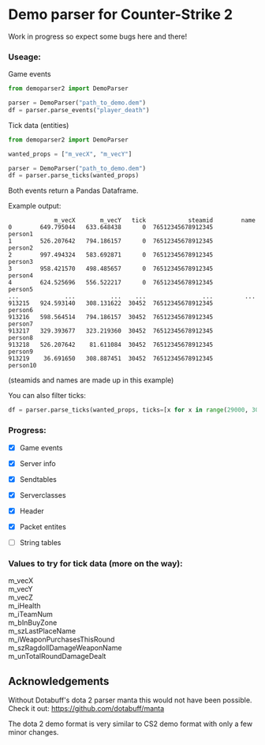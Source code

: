 # Demo parser for Counter-Strike 2


Work in progress so expect some bugs here and there!

### Useage:
Game events
```python
from demoparser2 import DemoParser

parser = DemoParser("path_to_demo.dem")
df = parser.parse_events("player_death")
```

Tick data (entities)
```python
from demoparser2 import DemoParser

wanted_props = ["m_vecX", "m_vecY"]

parser = DemoParser("path_to_demo.dem")
df = parser.parse_ticks(wanted_props)
```

Both events return a Pandas Dataframe.

Example output:
```
             m_vecX       m_vecY   tick            steamid        name
0        649.795044   633.648438      0  76512345678912345      person1
1        526.207642   794.186157      0  76512345678912345      person2
2        997.494324   583.692871      0  76512345678912345      person3
3        958.421570   498.485657      0  76512345678912345      person4
4        624.525696   556.522217      0  76512345678912345      person5
...             ...          ...    ...                ...         ...
913215   924.593140   308.131622  30452  76512345678912345      person6
913216   598.564514   794.186157  30452  76512345678912345      person7
913217   329.393677   323.219360  30452  76512345678912345      person8
913218   526.207642    81.611084  30452  76512345678912345      person9
913219    36.691650   308.887451  30452  76512345678912345      person10
```
(steamids and names are made up in this example)

You can also filter ticks:
```python
df = parser.parse_ticks(wanted_props, ticks=[x for x in range(29000, 30000)])
```



### Progress:

- [x] Game events
- [x] Server info
- [x] Sendtables
- [x] Serverclasses
- [x] Header
- [x] Packet entites
- [ ] String tables


### Values to try for tick data (more on the way):

m_vecX  
m_vecY  
m_vecZ  
m_iHealth  
m_iTeamNum  
m_bInBuyZone  
m_szLastPlaceName  
m_iWeaponPurchasesThisRound  
m_szRagdollDamageWeaponName  
m_unTotalRoundDamageDealt  



## Acknowledgements
Without Dotabuff's dota 2 parser manta this would not have been possible. Check it out: https://github.com/dotabuff/manta

The dota 2 demo format is very similar to CS2 demo format with only a few minor changes.